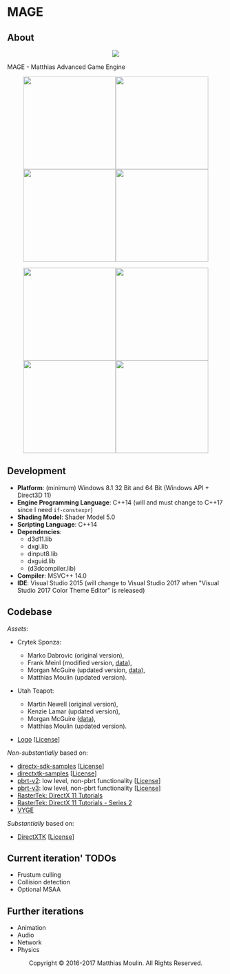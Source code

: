 # MAGE

## About
<p align="center"><img src="https://github.com/matt77hias/MAGE/blob/master/res/Example.png"></p>

MAGE - Matthias Advanced Game Engine

<p align="center"><img src="https://github.com/matt77hias/MAGE/blob/master/res/Material/Lambertian.png" width="215"><img src="https://github.com/matt77hias/MAGE/blob/master/res/Material/Phong.png" width="215"><img src="https://github.com/matt77hias/MAGE/blob/master/res/Material/Blinn-Phong.png" width="215"><img src="https://github.com/matt77hias/MAGE/blob/master/res/Material/Modified-Blinn-Phong.png" width="215"></p>
<p align="center"><img src="https://github.com/matt77hias/MAGE/blob/master/res/Material/TSNM_Lambertian.png" width="215"><img src="https://github.com/matt77hias/MAGE/blob/master/res/Material/TSNM_Phong.png" width="215"><img src="https://github.com/matt77hias/MAGE/blob/master/res/Material/TSNM_Blinn-Phong.png" width="215"><img src="https://github.com/matt77hias/MAGE/blob/master/res/Material/TSNM_Modified-Blinn-Phong.png" width="215"></p>

## Development
* **Platform**: (minimum) Windows 8.1 32 Bit and 64 Bit (Windows API + Direct3D 11)
* **Engine Programming Language**: C++14 (will and must change to C++17 since I need `if-constexpr`)
* **Shading Model**: Shader Model 5.0
* **Scripting Language**: C++14
* **Dependencies**:
  * d3d11.lib
  * dxgi.lib
  * dinput8.lib
  * dxguid.lib
  * (d3dcompiler.lib)
* **Compiler**: MSVC++ 14.0
* **IDE**: Visual Studio 2015 (will change to Visual Studio 2017 when "Visual Studio 2017 Color Theme Editor" is released)

## Codebase
*Assets*:
* Crytek Sponza:
  * Marko Dabrovic (original version),
  * Frank Meinl (modified version, [data](http://www.crytek.com/cryengine/cryengine3/downloads)),
  * Morgan McGuire (updated version, [data]((http://graphics.cs.williams.edu/data/meshes.xml))),
  * Matthias Moulin (updated version). 
  
* Utah Teapot: 
  * Martin Newell (original version),
  * Kenzie Lamar (updated version),
  * Morgan McGuire ([data]((http://graphics.cs.williams.edu/data/meshes.xml))),
  * Matthias Moulin (updated version).
  
* [Logo](http://www.deviantart.com/art/Black-Mage-356147620) [[License](https://creativecommons.org/licenses/by-nc-nd/3.0/)]

*Non-substantially* based on:
* [directx-sdk-samples](https://github.com/walbourn/directx-sdk-samples) [[License](https://github.com/walbourn/directx-sdk-samples/blob/master/LICENSE)]
* [directxtk-samples](https://github.com/walbourn/directxtk-samples) [[License](https://github.com/walbourn/directxtk-samples/blob/master/LICENSE)]
* [pbrt-v2](https://github.com/mmp/pbrt-v2): low level, non-pbrt functionality [[License](https://github.com/mmp/pbrt-v2/blob/master/src/LICENSE.txt)]
* [pbrt-v3](https://github.com/mmp/pbrt-v3): low level, non-pbrt functionality [[License](https://github.com/mmp/pbrt-v3/blob/master/LICENSE.txt)]
* [RasterTek: DirectX 11 Tutorials](http://www.rastertek.com/tutdx11.html)
* [RasterTek: DirectX 11 Tutorials - Series 2](http://www.rastertek.com/tutdx11s2.html)
* [VYGE](https://github.com/matt77hias/VYGE)

*Substantially* based on:
* [DirectXTK](https://github.com/Microsoft/DirectXTK) [[License](https://github.com/Microsoft/DirectXTK/blob/master/LICENSE)]

## Current iteration' TODOs
* Frustum culling
* Collision detection
* Optional MSAA

## Further iterations
* Animation
* Audio
* Network
* Physics

<p align="center">Copyright © 2016-2017 Matthias Moulin. All Rights Reserved.</p>
